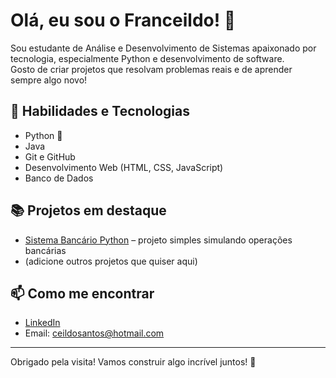 
# Olá, eu sou o Franceildo! 👋

Sou estudante de Análise e Desenvolvimento de Sistemas apaixonado por tecnologia, especialmente Python e desenvolvimento de software.  
Gosto de criar projetos que resolvam problemas reais e de aprender sempre algo novo!

## 🚀 Habilidades e Tecnologias

- Python 🐍  
- Java  
- Git e GitHub  
- Desenvolvimento Web (HTML, CSS, JavaScript)  
- Banco de Dados

## 📚 Projetos em destaque

- [Sistema Bancário Python](https://github.com/FranceildoS/sistema-bancario-python) – projeto simples simulando operações bancárias  
- (adicione outros projetos que quiser aqui)

## 📫 Como me encontrar

- [LinkedIn](https://www.linkedin.com/in/ceildosantos)  
- Email: ceildosantos@hotmail.com  

---

Obrigado pela visita! Vamos construir algo incrível juntos! 🚀

